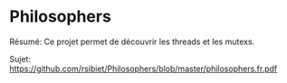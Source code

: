 # Philosophers

Résumé: Ce projet permet de découvrir les threads et les mutexs.

Sujet: https://github.com/rsibiet/Philosophers/blob/master/philosophers.fr.pdf
